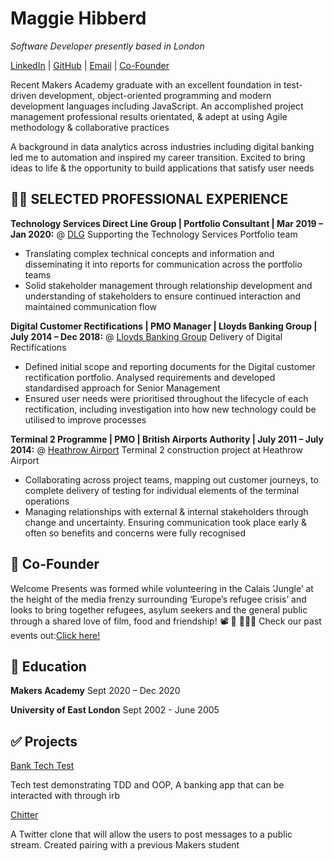 # Maggie Hibberd

_Software Developer presently based in London_ <br>

[LinkedIn](https://www.linkedin.com/in/maggiehibberd/) | [GitHub](https://github.com/MaggieHibberd) | [Email](maggiehibberd@gmail.com) | [Co-Founder](https://www.welcomepresents.com/about)


Recent Makers Academy graduate with an excellent foundation in test-driven development, object-oriented programming and modern development languages including JavaScript. An accomplished project management professional results orientated, & adept at using Agile methodology & collaborative practices

A background in data analytics across industries including digital banking led me to automation and inspired my career transition. Excited to bring ideas to life & the opportunity to build applications that satisfy user needs


## :woman_technologist: SELECTED PROFESSIONAL EXPERIENCE

**Technology Services Direct Line Group | Portfolio Consultant | Mar 2019 – Jan 2020:** @ [DLG](https://www.directlinegroup.co.uk) 
Supporting the Technology Services Portfolio team
-	Translating complex technical concepts and information and disseminating it into reports for communication across the portfolio teams
-	Solid stakeholder management through relationship development and  understanding of stakeholders to ensure continued interaction and maintained communication flow

**Digital Customer Rectifications | PMO Manager | Lloyds Banking Group | July 2014 – Dec 2018:** @ [Lloyds Banking Group](https://www.lloydsbankinggroup.com/) 
Delivery of Digital Rectifications 
- Defined initial scope and reporting documents for the Digital customer rectification portfolio. Analysed requirements and developed standardised approach for Senior Management
- Ensured user needs were prioritised throughout the lifecycle of each rectification, including investigation into how new technology could be utilised to improve processes

**Terminal 2 Programme | PMO | British Airports Authority | July 2011 – July 2014:** @ [Heathrow Airport](https://www.heathrow.com/company) 
Terminal 2 construction project at Heathrow Airport
- Collaborating across project teams, mapping out customer journeys, to complete  delivery of testing for individual elements of the terminal operations 
- Managing relationships with external & internal stakeholders through change and uncertainty. Ensuring communication took place early & often so benefits and concerns were fully recognised

## 📌 Co-Founder
Welcome Presents was formed while volunteering in the Calais ‘Jungle’ at the height of the media frenzy surrounding ‘Europe’s refugee crisis’ and looks to bring together refugees, asylum seekers and the general public through a shared love of film, food and friendship! :film_projector: :stuffed_flatbread: :people_holding_hands:
Check our past events out:[Click here!](https://welcomepresents.com)

## :scroll: Education
**Makers Academy** 
Sept 2020 – Dec 2020

**University of East London**
Sept 2002 - June 2005

## :white_check_mark: Projects
[Bank Tech Test](https://github.com/MaggieHibberd/bank_tech_test.git)

Tech test demonstrating TDD and OOP, A banking app that can be interacted with through irb

[Chitter](https://github.com/MaggieHibberd/chitter_challenge.git)

A Twitter clone that will allow the users to post messages to a public stream. Created pairing with a previous Makers student
